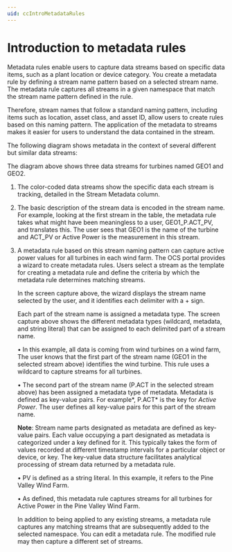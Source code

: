 ```yaml
---
uid: ccIntroMetadataRules
---
```


# Introduction to metadata rules

Metadata rules enable users to capture data streams based on specific data items, such as a plant location or device category. You create a metadata rule by defining a stream name pattern based on a selected stream name. The metadata rule captures all streams in a given namespace that match the stream name pattern defined in the rule. 

Therefore, stream names that follow a standard naming pattern, including items such as location, asset class, and asset ID, allow users to create rules based on this naming pattern. The application of the metadata to streams makes it easier for users to understand the data contained in the stream. 

The following diagram shows metadata in the context of several different but similar data streams: 

The diagram above shows three data streams for turbines named GEO1 and GEO2. 
1. The color-coded data streams show the specific data each stream is tracking, detailed in the Stream Metadata column. 

2. The basic description of the stream data is encoded in the stream name. For example, looking at the first stream in the table, the metadata rule takes what might have been meaningless to a user, GEO1_P.ACT_PV, and translates this.  The user sees that GEO1 is the name of the turbine and ACT_PV  or Active Power is the measurement in this stream.  

3. A metadata rule based on this stream naming pattern can capture active power values for all turbines in each wind farm. 
   The OCS portal provides a wizard to create metadata rules. Users select a stream as the template for creating a metadata rule and define the criteria by which the metadata rule determines matching streams.

   In the screen capture above, the wizard displays the stream name selected by the user, and it identifies each delimiter with a + sign. 

   Each part of the stream name is assigned a metadata type. The screen capture above shows the different metadata types (wildcard, metadata, and string literal) that can be assigned to each delimited part of a stream name. 

   •       In this example, all data is coming from wind turbines on a wind farm, The user knows that the first part of the stream name (GEO1 in the selected stream above) identifies the wind turbine. This rule uses a wildcard to capture streams for all turbines.  

   •       The second part of the stream name (P.ACT in the selected stream above) has been assigned a metadata type of metadata. Metadata is defined as key-value pairs. For example*, P.ACT* is the key for *Active Power*. The user defines all key-value pairs for this part of the stream name. 

   **Note**: Stream name parts designated as metadata are defined as key-value pairs. Each value occupying a part designated as metadata is categorized under a key defined for it. This typically takes the form of values recorded at different timestamp intervals for a particular object or device, or key. The key-value data structure facilitates analytical processing of stream data returned by a metadata rule. 

   •       PV is defined as a string literal. In this example, it refers to the Pine Valley Wind Farm. 

   •       As defined, this metadata rule captures streams for all turbines for Active Power in the Pine Valley Wind Farm.

   In addition to being applied to any existing streams, a metadata rule captures any matching streams that are subsequently added to the selected namespace. You can edit a metadata rule. The modified rule may then capture a different set of streams.


